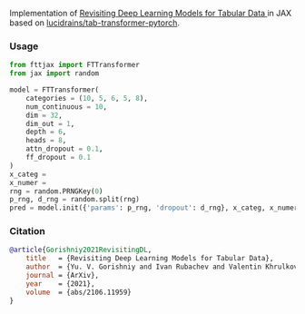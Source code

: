 Implementation of [Revisiting Deep Learning Models for Tabular Data
](https://arxiv.org/abs/2106.11959v2) in JAX based on [lucidrains/tab-transformer-pytorch](https://github.com/lucidrains/tab-transformer-pytorch).

### Usage
```py
from fttjax import FTTransformer
from jax import random

model = FTTransformer(
    categories = (10, 5, 6, 5, 8),
    num_continuous = 10,
    dim = 32,
    dim_out = 1,
    depth = 6,
    heads = 8,
    attn_dropout = 0.1,
    ff_dropout = 0.1
)
x_categ =
x_numer =
rng = random.PRNGKey(0)
p_rng, d_rng = random.split(rng)
pred = model.init({'params': p_rng, 'dropout': d_rng}, x_categ, x_numer)
```

### Citation
```bibtex
@article{Gorishniy2021RevisitingDL,
    title   = {Revisiting Deep Learning Models for Tabular Data},
    author  = {Yu. V. Gorishniy and Ivan Rubachev and Valentin Khrulkov and Artem Babenko},
    journal = {ArXiv},
    year    = {2021},
    volume  = {abs/2106.11959}
}
```